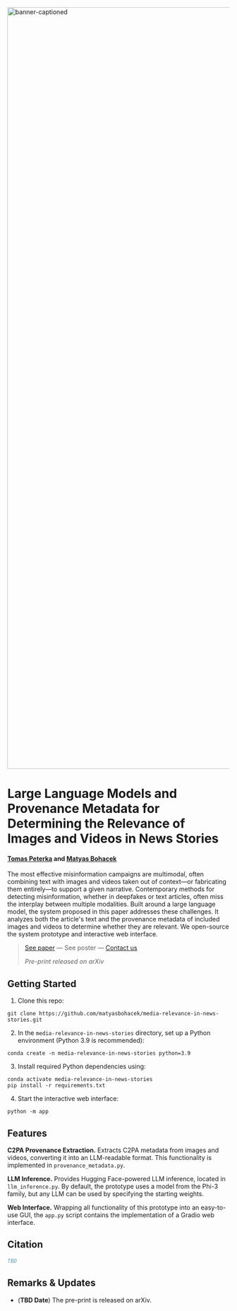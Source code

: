 <img width="1727" alt="banner-captioned" src="https://github.com/user-attachments/assets/b6d604c8-ba43-44d9-bb59-49f9a8376415" />

# Large Language Models and Provenance Metadata for Determining the Relevance of Images and Videos in News Stories

#### [Tomas Peterka]() and [Matyas Bohacek](https://www.matyasbohacek.com)

The most effective misinformation campaigns are multimodal, often combining text with images and videos taken out of context—or fabricating them entirely—to support a given narrative. Contemporary methods for detecting misinformation, whether in deepfakes or text articles, often miss the interplay between multiple modalities. Built around a large language model, the system proposed in this paper addresses these challenges. It analyzes both the article's text and the provenance metadata of included images and videos to determine whether they are relevant. We open-source the system prototype and interactive web interface.

> [See paper]() — See poster — [Contact us](mailto:maty-at-stanford-dot-edu)
> 
> _Pre-print released on arXiv_

## Getting Started


1. Clone this repo:

```shell
git clone https://github.com/matyasbohacek/media-relevance-in-news-stories.git
```

2. In the `media-relevance-in-news-stories` directory, set up a Python environment (Python 3.9 is recommended):

```shell
conda create -n media-relevance-in-news-stories python=3.9
```

3. Install required Python dependencies using:

```shell
conda activate media-relevance-in-news-stories
pip install -r requirements.txt
```

4. Start the interactive web interface:

```shell
python -m app
```

## Features

**C2PA Provenance Extraction.** Extracts C2PA metadata from images and videos, converting it into an LLM-readable format. This functionality is implemented in `provenance_metadata.py`.

**LLM Inference.**  Provides Hugging Face-powered LLM inference, located in `llm_inference.py`. By default, the prototype uses a model from the Phi-3 family, but any LLM can be used by specifying the starting weights.

**Web Interface.** Wrapping all functionality of this prototype into an easy-to-use GUI, the `app.py` script contains the implementation of a Gradio web interface.

## Citation

```bibtex
TBD
```

## Remarks & Updates

- (**TBD Date**) The pre-print is released on arXiv.
